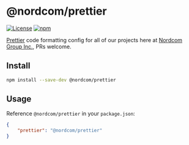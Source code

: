# @nordcom/prettier

[![License](https://img.shields.io/github/license/NordcomInc/prettier.svg)](https://github.com/NordcomInc/prettier/blob/master/LICENSE) [![npm](https://img.shields.io/npm/dt/@nordcom/prettier.svg)](https://www.npmjs.com/package/@nordcom/prettier)

[Prettier](https://prettier.io/docs/en/configuration.html) code formatting config for all of our projects here at [Nordcom Group Inc.](https://nordcom.io), PRs welcome.

## Install

```sh
npm install --save-dev @nordcom/prettier
```

## Usage

Reference `@nordcom/prettier` in your `package.json`:

```json
{
    "prettier": "@nordcom/prettier"
}
```
